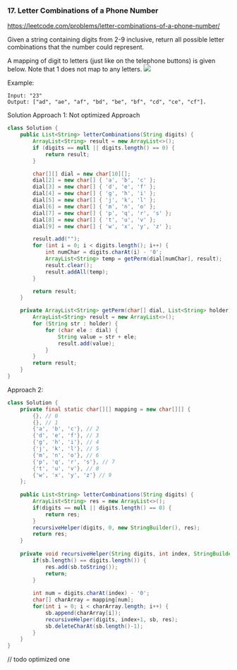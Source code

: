 ### 17. Letter Combinations of a Phone Number
https://leetcode.com/problems/letter-combinations-of-a-phone-number/

Given a string containing digits from 2-9 inclusive, return all possible letter combinations that the number could represent.

A mapping of digit to letters (just like on the telephone buttons) is given below. Note that 1 does not map to any letters.
![](http://upload.wikimedia.org/wikipedia/commons/thumb/7/73/Telephone-keypad2.svg/200px-Telephone-keypad2.svg.png)

Example:
```
Input: "23"
Output: ["ad", "ae", "af", "bd", "be", "bf", "cd", "ce", "cf"].
```

Solution
Approach 1: Not optimized Approach
```java
class Solution {
    public List<String> letterCombinations(String digits) {
        ArrayList<String> result = new ArrayList<>();
        if (digits == null || digits.length() == 0) {
            return result;
        }

        char[][] dial = new char[10][];
        dial[2] = new char[] { 'a', 'b', 'c' };
        dial[3] = new char[] { 'd', 'e', 'f' };
        dial[4] = new char[] { 'g', 'h', 'i' };
        dial[5] = new char[] { 'j', 'k', 'l' };
        dial[6] = new char[] { 'm', 'n', 'o' };
        dial[7] = new char[] { 'p', 'q', 'r', 's' };
        dial[8] = new char[] { 't', 'u', 'v' };
        dial[9] = new char[] { 'w', 'x', 'y', 'z' };

        result.add("");
        for (int i = 0; i < digits.length(); i++) {
            int numChar = digits.charAt(i) - '0';
            ArrayList<String> temp = getPerm(dial[numChar], result);
            result.clear();
            result.addAll(temp);
        }

        return result;
    }

    private ArrayList<String> getPerm(char[] dial, List<String> holder) {
        ArrayList<String> result = new ArrayList<>();
        for (String str : holder) {
            for (char ele : dial) {
                String value = str + ele;
                result.add(value);
            }
        }
        return result;
    }
}
```

Approach 2:

```java
class Solution {
    private final static char[][] mapping = new char[][] {
        {}, // 0
        {}, // 1
        {'a', 'b', 'c'}, // 2
        {'d', 'e', 'f'}, // 3
        {'g', 'h', 'i'}, // 4
        {'j', 'k', 'l'}, // 5
        {'m', 'n', 'o'}, // 6
        {'p', 'q', 'r', 's'}, // 7
        {'t', 'u', 'v'}, // 8
        {'w', 'x', 'y', 'z'} // 9
    };
    
    public List<String> letterCombinations(String digits) {
        ArrayList<String> res = new ArrayList<>();
        if(digits == null || digits.length() == 0) {
            return res;
        }
        recursiveHelper(digits, 0, new StringBuilder(), res);
        return res;
    }
    
    private void recursiveHelper(String digits, int index, StringBuilder sb, ArrayList<String> res) {
        if(sb.length() == digits.length()) {
            res.add(sb.toString());
            return;
        }
        
        int num = digits.charAt(index) - '0';
        char[] charArray = mapping[num];
        for(int i = 0; i < charArray.length; i++) {
            sb.append(charArray[i]);
            recursiveHelper(digits, index+1, sb, res);
            sb.deleteCharAt(sb.length()-1);
        }
    }
}
```
// todo optimized one
